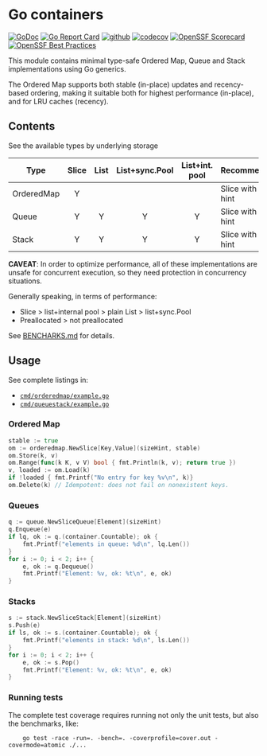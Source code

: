 # Go containers

[![GoDoc](https://pkg.go.dev/badge/github.com/fgm/container)](https://pkg.go.dev/github.com/fgm/container)
[![Go Report Card](https://goreportcard.com/badge/github.com/fgm/container)](https://goreportcard.com/report/github.com/fgm/container)
[![github](https://github.com/fgm/container/actions/workflows/workflow.yml/badge.svg)](https://github.com/fgm/container/actions/workflows/workflow.yml)
[![codecov](https://codecov.io/gh/fgm/container/branch/main/graph/badge.svg?token=8YYX1B720M)](https://codecov.io/gh/fgm/container)
[![OpenSSF Scorecard](https://api.securityscorecards.dev/projects/github.com/fgm/container/badge)](https://securityscorecards.dev/viewer/?uri=github.com/fgm/container)
[![OpenSSF Best Practices](https://www.bestpractices.dev/projects/10245/badge)](https://www.bestpractices.dev/projects/10245)

This module contains minimal type-safe Ordered Map, Queue and Stack implementations
using Go generics.

The Ordered Map supports both stable (in-place) updates and recency-based ordering,
making it suitable both for highest performance (in-place), and for LRU caches (recency).

## Contents

See the available types by underlying storage

| Type       | Slice | List | List+sync.Pool | List+int. pool | Recommended          |
|------------|:-----:|:----:|:--------------:|:--------------:|----------------------|
| OrderedMap |   Y   |      |                |                | Slice with size hint |
| Queue      |   Y   |  Y   |       Y        |       Y        | Slice with size hint |
| Stack      |   Y   |  Y   |       Y        |       Y        | Slice with size hint |

**CAVEAT**: In order to optimize performance, 
all of these implementations are unsafe for concurrent execution,
so they need protection in concurrency situations.

Generally speaking, in terms of performance:

- Slice > list+internal pool > plain List > list+sync.Pool
- Preallocated > not preallocated

See [BENCHARKS.md](BENCHMARKS.md) for details.

## Usage

See complete listings in:

- [`cmd/orderedmap/example.go`](cmd/orderedmap/example.go)
- [`cmd/queuestack/example.go`](cmd/queuestack/example.go)

### Ordered Map

```go
stable := true
om := orderedmap.NewSlice[Key,Value](sizeHint, stable)
om.Store(k, v)
om.Range(func(k K, v V) bool { fmt.Println(k, v); return true })
v, loaded := om.Load(k)
if !loaded { fmt.Printf("No entry for key %v\n", k)}
om.Delete(k) // Idempotent: does not fail on nonexistent keys.
```

### Queues

```go
q := queue.NewSliceQueue[Element](sizeHint)
q.Enqueue(e)
if lq, ok := q.(container.Countable); ok {
    fmt.Printf("elements in queue: %d\n", lq.Len())
}
for i := 0; i < 2; i++ {
    e, ok := q.Dequeue()
    fmt.Printf("Element: %v, ok: %t\n", e, ok)
}
```

### Stacks

```go
s := stack.NewSliceStack[Element](sizeHint)
s.Push(e)
if ls, ok := s.(container.Countable); ok {
    fmt.Printf("elements in stack: %d\n", ls.Len())
}
for i := 0; i < 2; i++ {
    e, ok := s.Pop()
    fmt.Printf("Element: %v, ok: %t\n", e, ok)
}
```

### Running tests

The complete test coverage requires running not only the unit tests, but also
the benchmarks, like:
```
    go test -race -run=. -bench=. -coverprofile=cover.out -covermode=atomic ./...
```
